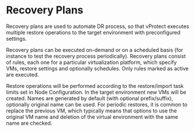 # Recovery Plans

Recovery plans are used to automate DR process, so that vProtect executes multiple restore operations to the target environment with preconfigured settings.

Recovery plans can be executed on-demand or on a scheduled basis \(for instance to test the recovery process periodically\). Recovery plans consist of rules, each one for a particular virtualization platform, which specify VMs, restore settings and optionally schedules. Only rules marked as active are executed.

Restore operations will be performed according to the restore/import task limits set in Node Configuration. In the target environment new VMs will be created. Names are generated by default \(with optional prefix/suffix\), optionally original name can be used. For periodic restores, it is common to replace the previous VM, which typically means that options to use the original VM name and deletion of the virtual environment with the same name are checked.

